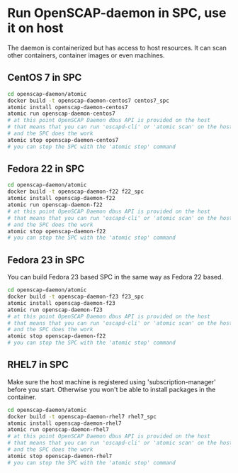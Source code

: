 # Run OpenSCAP-daemon in SPC, use it on host

The daemon is containerized but has access to host resources. It can
scan other containers, container images or even machines.

## CentOS 7  in SPC
```bash
cd openscap-daemon/atomic
docker build -t openscap-daemon-centos7 centos7_spc
atomic install openscap-daemon-centos7
atomic run openscap-daemon-centos7
# at this point OpenSCAP Daemon dbus API is provided on the host
# that means that you can run 'oscapd-cli' or 'atomic scan' on the host
# and the SPC does the work
atomic stop openscap-daemon-centos7
# you can stop the SPC with the 'atomic stop' command
```

## Fedora 22 in SPC
```bash
cd openscap-daemon/atomic
docker build -t openscap-daemon-f22 f22_spc
atomic install openscap-daemon-f22
atomic run openscap-daemon-f22
# at this point OpenSCAP Daemon dbus API is provided on the host
# that means that you can run 'oscapd-cli' or 'atomic scan' on the host
# and the SPC does the work
atomic stop openscap-daemon-f22
# you can stop the SPC with the 'atomic stop' command
```

## Fedora 23 in SPC
You can build Fedora 23 based SPC in the same way as Fedora 22 based.
```bash
cd openscap-daemon/atomic
docker build -t openscap-daemon-f23 f23_spc
atomic install openscap-daemon-f23
atomic run openscap-daemon-f23
# at this point OpenSCAP Daemon dbus API is provided on the host
# that means that you can run 'oscapd-cli' or 'atomic scan' on the host
# and the SPC does the work
atomic stop openscap-daemon-f22
# you can stop the SPC with the 'atomic stop' command
```

## RHEL7 in SPC
Make sure the host machine is registered using 'subscription-manager'
before you start. Otherwise you won't be able to install packages
in the container.

```bash
cd openscap-daemon/atomic
docker build -t openscap-daemon-rhel7 rhel7_spc
atomic install openscap-daemon-rhel7
atomic run openscap-daemon-rhel7
# at this point OpenSCAP Daemon dbus API is provided on the host
# that means that you can run 'oscapd-cli' or 'atomic scan' on the host
# and the SPC does the work
atomic stop openscap-daemon-rhel7
# you can stop the SPC with the 'atomic stop' command
```
